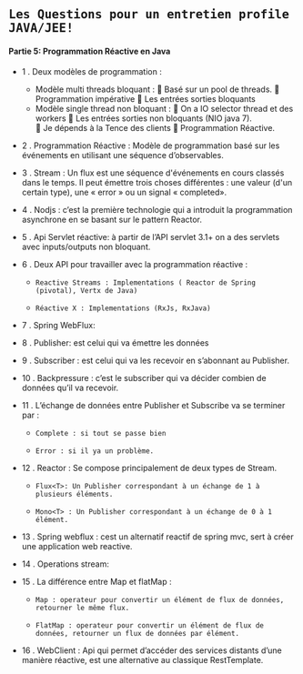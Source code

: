 ## <samp>Les Questions pour un entretien profile JAVA/JEE!</samp>

#### Partie 5: Programmation Réactive en Java

- 1 . Deux modèles de programmation :
  *  Modèle multi threads bloquant : 
	Basé sur un pool de threads. 
	Programmation impérative
	Les entrées sorties bloquants
  *  Modèle single thread non bloquant : 
	On a IO selector thread et des workers
	Les entrées sorties non bloquants (NIO java 7).  
	Je dépends à la Tence des clients
	Programmation Réactive.

- 2 . Programmation Réactive : Modèle de programmation basé sur les événements en utilisant une séquence d’observables.

- 3 .	Stream : Un flux est une séquence d'événements en cours classés dans le temps. Il peut émettre trois choses différentes : une valeur (d'un certain type), une « error » ou un signal « completed».
	
- 4 .	Nodjs : c’est la première technologie qui a introduit la programmation asynchrone en se basant sur le pattern Reactor.

- 5 . Api Servlet réactive: à partir de l’API servlet 3.1+ on a des servlets avec inputs/outputs non bloquant.

- 6 . Deux API pour travailler avec la programmation réactive :
  * 	Reactive Streams : Implementations ( Reactor de Spring (pivotal), Vertx de Java)
  * 	Réactive X : Implementations (RxJs, RxJava)

- 7 . Spring WebFlux:

- 8 .	Publisher: est celui qui va émettre les données

- 9 .	Subscriber : est celui qui va les recevoir en s’abonnant au Publisher.

- 10 .	Backpressure : c’est le subscriber qui va décider combien de données qu’il va recevoir.

- 11 .	L’échange de données entre Publisher et Subscribe va se terminer par :
  *  	Complete : si tout se passe bien
  * 	Error : si il ya un problème.

- 12 .	Reactor : Se compose principalement de deux types de Stream.
  * 	Flux<T>: Un Publisher correspondant à un échange de 1 à plusieurs éléments.
  * 	Mono<T> : Un Publisher correspondant à un échange de 0 à 1 élément.

- 13 .	Spring webflux : cest un alternatif reactif de spring mvc, sert à créer une application web reactive.

- 14 . Operations stream:

- 15 .	La différence entre Map et flatMap : 
  * 	Map : operateur pour convertir un élément de flux de données, retourner le même flux.
  * 	FlatMap : operateur pour convertir un élément de flux de données, retourner un flux de données par élément.

- 16 .	WebClient : Api qui permet d’accéder des services distants d’une manière réactive, est une alternative au classique RestTemplate.
